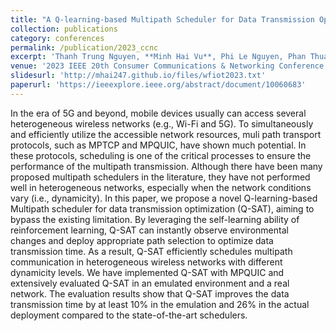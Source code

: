 ```yaml
---
title: "A Q-learning-based Multipath Scheduler for Data Transmission Optimization in Heterogeneous Wireless Networks"
collection: publications
category: conferences
permalink: /publication/2023_ccnc
excerpt: 'Thanh Trung Nguyen, **Minh Hai Vu**, Phi Le Nguyen, Phan Thuan Do, Kien Nguyen'
venue: '2023 IEEE 20th Consumer Communications & Networking Conference (CCNC)'
slidesurl: 'http://mhai247.github.io/files/wfiot2023.txt'
paperurl: 'https://ieeexplore.ieee.org/abstract/document/10060683'
---
```


In the era of 5G and beyond, mobile devices usually can access several heterogeneous wireless networks (e.g., Wi-Fi and 5G). To simultaneously and efficiently utilize the accessible network resources, muli path transport protocols, such as MPTCP and MPQUIC, have shown much potential. In these protocols, scheduling is one of the critical processes to ensure the performance of the multipath transmission. Although there have been many proposed multipath schedulers in the literature, they have not performed well in heterogeneous networks, especially when the network conditions vary (i.e., dynamicity). In this paper, we propose a novel Q-learning-based Multipath scheduler for data transmission optimization (Q-SAT), aiming to bypass the existing limitation. By leveraging the self-learning ability of reinforcement learning, Q-SAT can instantly observe environmental changes and deploy appropriate path selection to optimize data transmission time. As a result, Q-SAT efficiently schedules multipath communication in heterogeneous wireless networks with different dynamicity levels. We have implemented Q-SAT with MPQUIC and extensively evaluated Q-SAT in an emulated environment and a real network. The evaluation results show that Q-SAT improves the data transmission time by at least 10% in the emulation and 26% in the actual deployment compared to the state-of-the-art schedulers.